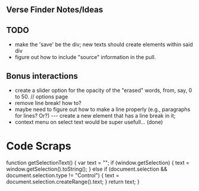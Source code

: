 Verse Finder Notes/Ideas
------------------------

## TODO
- make the 'save' be the div; new texts should create elements within said div
- figure out how to include "source" information in the pull. 


## Bonus interactions
- create a slider option for the opacity of the "erased" words, from, say, 0 to 50. // options page
- remove line break! how to?
- maybe need to figure out how to make a line properly (e.g., paragraphs for lines? Or?)
--- create a new element that has a line break in it;
- context menu on select text would be super usefull... (done)

# Code Scraps

function getSelectionText() {
    var text = "";
    if (window.getSelection) {
        text = window.getSelection().toString();
    } else if (document.selection && document.selection.type != "Control") {
        text = document.selection.createRange().text;
    }
    return text;
}
